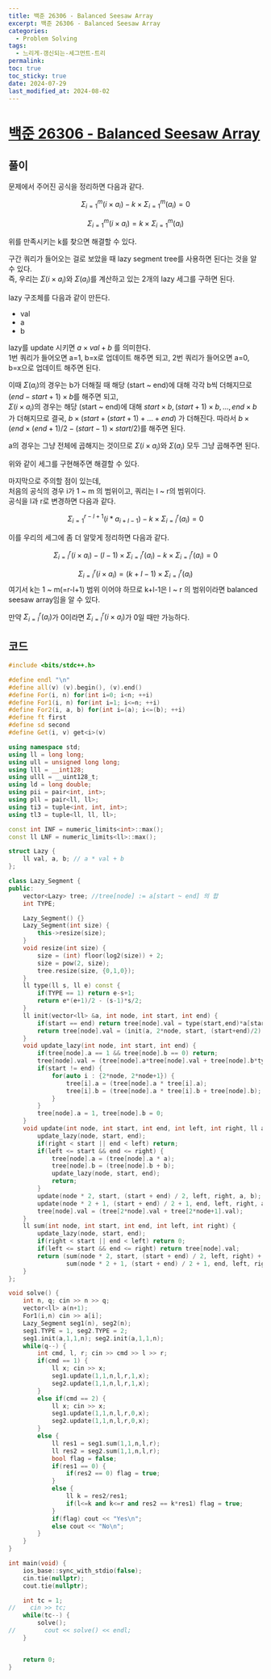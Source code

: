 ```yaml
---
title: 백준 26306 - Balanced Seesaw Array
excerpt: 백준 26306 - Balanced Seesaw Array
categories:
  - Problem Solving
tags:
  - 느리게-갱신되는-세그먼트-트리
permalink: 
toc: true
toc_sticky: true
date: 2024-07-29
last_modified_at: 2024-08-02
---
```

# [백준 26306 - Balanced Seesaw Array](https://www.acmicpc.net/problem/26306)
## 풀이
문제에서 주어진 공식을 정리하면 다음과 같다.  

$$
\Sigma_{i=1}^{m}(i\times a_i) - k \times \Sigma_{i=1}^{m}(a_i) = 0
$$

$$
\Sigma_{i=1}^{m}(i\times a_i) = k \times \Sigma_{i=1}^{m}(a_i)
$$

위를 만족시키는 k를 찾으면 해결할 수 있다.  

구간 쿼리가 들어오는 걸로 보았을 때 lazy segment tree를 사용하면 된다는 것을 알 수 있다.  
즉, 우리는 $\Sigma (i \times a_i)$와 $\Sigma(a_i)$를 계산하고 있는 2개의 lazy 세그를 구하면 된다.  

lazy 구조체를 다음과 같이 만든다.
- val
- a
- b

lazy를 update 시키면 $a \times val + b$ 를 의미한다.  
1번 쿼리가 들어오면 a=1, b=x로 업데이트 해주면 되고, 2번 쿼리가 들어오면 a=0, b=x으로 업데이트 해주면 된다.  

이때 $\Sigma(a_i)$의 경우는 b가 더해질 때 해당 (start ~ end)에 대해 각각 b씩 더해지므로 $(end-start+1)\times b$를 해주면 되고,   
$\Sigma (i \times a_i)$의 경우는 해당 (start ~ end)에 대해 $start\times b, (start+1)\times b, ... , end\times b$ 가 더해지므로 결국, $b\times (start + (start+1) + ... + end)$ 가 더해진다. 따라서 $b\times (end\times (end+1)/2 - (start-1)\times start/2)$를 해주면 된다.  

a의 경우는 그냥 전체에 곱해지는 것이므로  $\Sigma (i \times a_i)$와 $\Sigma(a_i)$ 모두 그냥 곱해주면 된다.

위와 같이 세그를 구현해주면 해결할 수 있다.


마지막으로 주의할 점이 있는데,  
처음의 공식의 경우 i가 1 ~ m 의 범위이고, 쿼리는 l ~ r의 범위이다.  
공식을 l과 r로 변경하면 다음과 같다.  

$$
\Sigma_{i=1}^{r-l+1}(i*a_{i+l-1}) - k \times \Sigma_{i=l}^r(a_i) = 0
$$

이를 우리의 세그에 좀 더 알맞게 정리하면 다음과 같다.

$$
\Sigma_{i=l}^r(i \times a_i) - (l-1)\times \Sigma_{i=l}^r(a_i) - k \times \Sigma_{i=l}^r(a_i) = 0
$$

$$
\Sigma_{i=l}^r(i \times a_i) = (k+l-1)\times \Sigma_{i=l}^r(a_i)
$$
여기서 k는 1 ~ m(=r-l+1) 범위 이어야 하므로 k+l-1은 l ~ r 의 범위이라면 balanced seesaw array임을 알 수 있다.

만약 $\Sigma_{i=l}^r(a_i)$가 0이라면 $\Sigma_{i=l}^r(i \times a_i)$가 0일 때만 가능하다.

## 코드
```cpp
#include <bits/stdc++.h>

#define endl "\n"
#define all(v) (v).begin(), (v).end()
#define For(i, n) for(int i=0; i<n; ++i)
#define For1(i, n) for(int i=1; i<=n; ++i)
#define For2(i, a, b) for(int i=(a); i<=(b); ++i)
#define ft first
#define sd second
#define Get(i, v) get<i>(v)

using namespace std;
using ll = long long;
using ull = unsigned long long;
using lll = __int128;
using ulll = __uint128_t;
using ld = long double;
using pii = pair<int, int>;
using pll = pair<ll, ll>;
using ti3 = tuple<int, int, int>;
using tl3 = tuple<ll, ll, ll>;

const int INF = numeric_limits<int>::max();
const ll LNF = numeric_limits<ll>::max();

struct Lazy {
    ll val, a, b; // a * val + b
};

class Lazy_Segment {
public:
    vector<Lazy> tree; //tree[node] := a[start ~ end] 의 합
    int TYPE;

    Lazy_Segment() {}
    Lazy_Segment(int size) {
        this->resize(size);
    }
    void resize(int size) {
        size = (int) floor(log2(size)) + 2;
        size = pow(2, size);
        tree.resize(size, {0,1,0});
    }
    ll type(ll s, ll e) const {
        if(TYPE == 1) return e-s+1;
        return e*(e+1)/2 - (s-1)*s/2;
    }
    ll init(vector<ll> &a, int node, int start, int end) {
        if(start == end) return tree[node].val = type(start,end)*a[start];
        return tree[node].val = (init(a, 2*node, start, (start+end)/2) + init(a, 2*node+1, (start+end)/2+1, end));
    }
    void update_lazy(int node, int start, int end) {
        if(tree[node].a == 1 && tree[node].b == 0) return;
        tree[node].val = (tree[node].a*tree[node].val + tree[node].b*type(start,end));
        if(start != end) {
            for(auto i : {2*node, 2*node+1}) {
                tree[i].a = (tree[node].a * tree[i].a);
                tree[i].b = (tree[node].a * tree[i].b + tree[node].b);
            }
        }
        tree[node].a = 1, tree[node].b = 0;
    }
    void update(int node, int start, int end, int left, int right, ll a, ll b) {
        update_lazy(node, start, end);
        if(right < start || end < left) return;
        if(left <= start && end <= right) {
            tree[node].a = (tree[node].a * a);
            tree[node].b = (tree[node].b + b);
            update_lazy(node, start, end);
            return;
        }
        update(node * 2, start, (start + end) / 2, left, right, a, b);
        update(node * 2 + 1, (start + end) / 2 + 1, end, left, right, a, b);
        tree[node].val = (tree[2*node].val + tree[2*node+1].val);
    }
    ll sum(int node, int start, int end, int left, int right) {
        update_lazy(node, start, end);
        if(right < start || end < left) return 0;
        if(left <= start && end <= right) return tree[node].val;
        return (sum(node * 2, start, (start + end) / 2, left, right) +
                sum(node * 2 + 1, (start + end) / 2 + 1, end, left, right));
    }
};

void solve() {
    int n, q; cin >> n >> q;
    vector<ll> a(n+1);
    For1(i,n) cin >> a[i];
    Lazy_Segment seg1(n), seg2(n);
    seg1.TYPE = 1, seg2.TYPE = 2;
    seg1.init(a,1,1,n); seg2.init(a,1,1,n);
    while(q--) {
        int cmd, l, r; cin >> cmd >> l >> r;
        if(cmd == 1) {
            ll x; cin >> x;
            seg1.update(1,1,n,l,r,1,x);
            seg2.update(1,1,n,l,r,1,x);
        }
        else if(cmd == 2) {
            ll x; cin >> x;
            seg1.update(1,1,n,l,r,0,x);
            seg2.update(1,1,n,l,r,0,x);
        }
        else {
            ll res1 = seg1.sum(1,1,n,l,r);
            ll res2 = seg2.sum(1,1,n,l,r);
            bool flag = false;
            if(res1 == 0) {
                if(res2 == 0) flag = true;
            }
            else {
                ll k = res2/res1;
                if(l<=k and k<=r and res2 == k*res1) flag = true;
            }
            if(flag) cout << "Yes\n";
            else cout << "No\n";
        }
    }
}

int main(void) {
    ios_base::sync_with_stdio(false);
    cin.tie(nullptr);
    cout.tie(nullptr);

    int tc = 1;
//    cin >> tc;
    while(tc--) {
        solve();
//        cout << solve() << endl;
    }


    return 0;
}
```